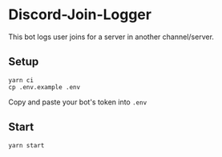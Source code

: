 # Discord-Join-Logger
This bot logs user joins for a server in another channel/server.

## Setup
```
yarn ci
cp .env.example .env
```

Copy and paste your bot's token into `.env`

## Start
```
yarn start
```

